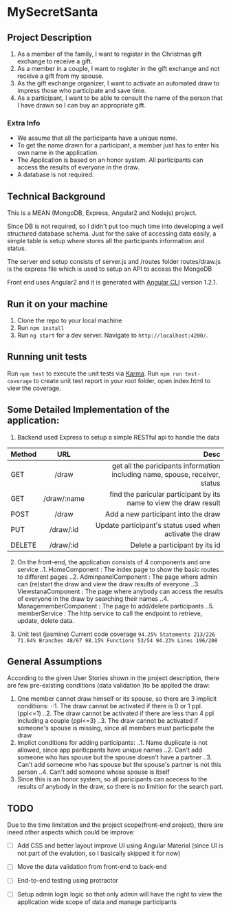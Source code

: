 # MySecretSanta

## Project Description

1. As a member of the family, I want to register in the Christmas gift exchange to receive a gift. 
2. As a member in a couple, I want to register in the gift exchange and not receive a gift from my spouse. 
3. As the gift exchange organizer, I want to activate an automated draw to impress those who participate and save time.  
4. As a participant, I want to be able to consult the name of the person that I have drawn so I can buy an appropriate gift. 
 
### Extra Info

* We assume that all the participants have a unique name. 
* To get the name drawn for a participant, a member just has to enter his own name in the application. 
* The Application is based on an honor system.  All participants can access the results of everyone in the draw. 
* A database is not required. 


## Technical Background

This is a MEAN (MongoDB, Express, Angular2 and Nodejs) project.

Since DB is not required, so I didn't put too much time into developing a well structured database schema. Just for the sake of accessing data easily, a simple table is setup where stores all the participants information and status.

The server end setup consists of server.js and /routes folder
routes/draw.js is the express file which is used to setup an API to access the MongoDB

Front end uses Angular2 and it is generated with [Angular CLI](https://github.com/angular/angular-cli) version 1.2.1.
  

## Run it on your machine

1. Clone the repo to your local machine
2. Run `npm install`
3. Run `ng start` for a dev server. Navigate to `http://localhost:4200/`.


## Running unit tests

Run `npm test` to execute the unit tests via [Karma](https://karma-runner.github.io).
Run `npm run test-coverage` to create unit test report in your root folder, open index.html to view the coverage.




## Some Detailed Implementation of the application:
1. Backend used Express to setup a simple RESTful api to handle the data

| Method | URL           | Desc                                                                         |
| ------ |:-------------:| ----------------------------------------------------------------------------:|
| GET    | /draw         | get all the paricipants information including name, spouse, receiver, status |
| GET    | /draw/:name   | find the paricular participant by its name to view the draw result           |
| POST   | /draw         | Add a new participant into the draw                                          |
| PUT    | /draw/:id     | Update participant's status used when activate the draw                      |
| DELETE | /draw/:id     | Delete a participant by its id                                               |

2. On the front-end, the application consists of 4 components and one service
..1. HomeComponent         : The index page to show the basic routes to different pages
..2. AdminpanelComponent   : The page where admin can (re)start the draw and view the draw results of everyone
..3. ViewstanaComponent    : The page where anybody can access the results of everyone in the draw by                                          searching their names
..4. ManagememberComponent : The page to add/delete participants
..5. memberService         : The http service to call the endpoint to retrieve, update, delete data.

3. Unit test (jasmine)
Current code coverage
`94.25% Statements 213/226 71.64% Branches 48/67 98.15% Functions 53/54 94.23% Lines 196/208`



## General Assumptions

According to the given User Stories shown in the project description, there are few pre-existing conditions (data validation )to be applied the draw: 
1. One member cannot draw himself or its spouse, so there are 3 implicit conditions:
 ⋅⋅1. The draw cannot be activated if there is 0 or 1 ppl. (ppl<=1)
 ..2. The draw cannot be activated if there are less than 4 ppl including a couple (ppl<=3)
 ..3. The draw cannot be activated if someone's spouse is missing, since all members must participate the draw
2. Implict conditions for adding participants:
 ..1. Name duplicate is not allowed, since app pariticpants have unique names
 ..2. Can't add someone who has spouse but the spouse doesn't have a partner
 ..3. Can't add someone who has spouse but the spouse's partner is not this person
 ..4. Can't add someone whose spouse is itself
3. Since this is an honor system, so all paricipants can acecess to the results of anybody in the draw, so there is no limition for the search part. 


## TODO

Due to the time limitation and the project scope(front-end project), there are ineed other aspects which could be improve:
- [ ] Add CSS and better layout improve UI using Angular Material (since UI is not part of the evalution, so I          basically skipped it for now)
- [ ] Move the data validation from front-end to back-end
- [ ] End-to-end testing using protractor
- [ ] Setup admin login logic so that only admin will have the right to view the application wide scope of data         and manage participants


